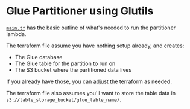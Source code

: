 # Glue Partitioner using Glutils

[`main.tf`](./main.tf) has the basic outline of what's needed to run the partitioner lambda.

The terraform file assume you have nothing setup already, and creates:

- The Glue database
- The Glue table for the partition to run on
- The S3 bucket where the partitioned data lives

If you already have those, you can adjust the terraform as needed.

The terraform file also assumes you'll want to store the table data in `s3://table_storage_bucket/glue_table_name/`.
